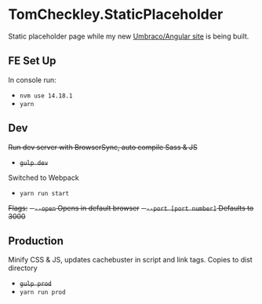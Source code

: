 # TomCheckley.StaticPlaceholder

Static placeholder page while my new [Umbraco/Angular site](https://github.com/Tom-Checkley/Website.2022) is being built.

## FE Set Up

In console run:

- `nvm use 14.18.1`
- `yarn`

## Dev

~~Run dev server with BrowserSync, auto compile Sass & JS~~

- ~~`gulp dev`~~

Switched to Webpack
- `yarn run start`

~~Flags:~~
~~- `--open` Opens in default browser~~
~~- `--port [port number]` Defaults to 3000~~

## Production

Minify CSS & JS, updates cachebuster in script and link tags. Copies to dist directory

- ~~`gulp prod`~~
- `yarn run prod`
